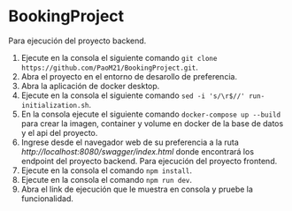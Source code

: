# BookingProject
Para ejecución del proyecto backend.
1. Ejecute en la consola el siguiente comando ```git clone https://github.com/PaoM21/BookingProject.git```.
2. Abra el proyecto en el entorno de desarollo de preferencia.
3. Abra la aplicación de docker desktop.
4. Ejecute en la consola el siguiente comando ```sed -i 's/\r$//' run-initialization.sh```.
5. En la consola ejecute el siguiente comando ```docker-compose up --build``` para crear la imagen, container y volume en docker de la base de datos y el api del proyecto.
6. Ingrese desde el navegador web de su preferencia a la ruta _http://localhost:8080/swagger/index.html_ donde encontrará los endpoint del proyecto backend.
Para ejecución del proyecto frontend.
1. Ejecute en la consola el comando ```npm install```.
2. Ejecute en la consola el comando ```npm run dev```.
3. Abra el link de ejecución que le muestra en consola y pruebe la funcionalidad.
